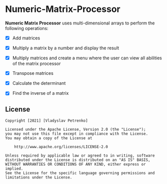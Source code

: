 # Numeric-Matrix-Processor

**Numeric Matrix Processor** uses multi-dimensional arrays to perform the following operations:
* [x] Add matrices
* [x] Multiply a matrix by a number and display the result
* [x] Multiply matrices and create a menu where the user can view all abilities of the matrix processor
* [x] Transpose matrices
* [x] Calculate the determinant
* [x] Find the inverse of a matrix



## License

    Copyright [2021] [Vladyslav Petrenko]

    Licensed under the Apache License, Version 2.0 (the "License");
    you may not use this file except in compliance with the License.
    You may obtain a copy of the License at

        http://www.apache.org/licenses/LICENSE-2.0

    Unless required by applicable law or agreed to in writing, software
    distributed under the License is distributed on an "AS IS" BASIS,
    WITHOUT WARRANTIES OR CONDITIONS OF ANY KIND, either express or implied.
    See the License for the specific language governing permissions and
    limitations under the License.
